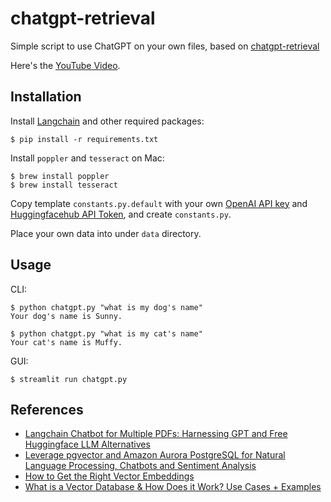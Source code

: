 # chatgpt-retrieval

Simple script to use ChatGPT on your own files, based on [chatgpt-retrieval](https://github.com/techleadhd/chatgpt-retrieval)

Here's the [YouTube Video](https://youtu.be/9AXP7tCI9PI).

## Installation

Install [Langchain](https://github.com/hwchase17/langchain) and other required packages:

```
$ pip install -r requirements.txt
```

Install `poppler` and `tesseract` on Mac:

```
$ brew install poppler
$ brew install tesseract
```

Copy template `constants.py.default` with your own [OpenAI API key](https://platform.openai.com/account/api-keys) and [Huggingfacehub API Token](https://huggingface.co/settings/tokens), and create `constants.py`.

Place your own data into under `data` directory.

## Usage

CLI:

```
$ python chatgpt.py "what is my dog's name"
Your dog's name is Sunny.

$ python chatgpt.py "what is my cat's name"
Your cat's name is Muffy.
```

GUI:

```
$ streamlit run chatgpt.py
```

## References

- [Langchain Chatbot for Multiple PDFs: Harnessing GPT and Free Huggingface LLM Alternatives](https://medium.com/@abdullahw72/langchain-chatbot-for-multiple-pdfs-harnessing-gpt-and-free-huggingface-llm-alternatives-9a106c239975)
- [Leverage pgvector and Amazon Aurora PostgreSQL for Natural Language Processing, Chatbots and Sentiment Analysis](https://aws.amazon.com/blogs/database/leverage-pgvector-and-amazon-aurora-postgresql-for-natural-language-processing-chatbots-and-sentiment-analysis/)
- [How to Get the Right Vector Embeddings](https://thenewstack.io/how-to-get-the-right-vector-embeddings/)
- [What is a Vector Database & How Does it Work? Use Cases + Examples](https://www.pinecone.io/learn/vector-database/)
